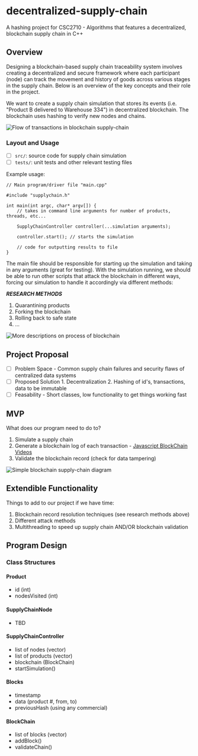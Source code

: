 # decentralized-supply-chain
A hashing project for CSC2710 - Algorithms that features a decentralized, blockchain supply chain in C++

## Overview

Designing a blockchain-based supply chain traceability system involves creating a decentralized and secure framework where each participant (node) can track the movement and history of goods across various stages in the supply chain. Below is an overview of the key concepts and their role in the project.

We want to create a supply chain simulation that stores its events (i.e. "Product B delivered to Warehouse 334") in decentralized blockchain. The blockchain uses hashing to verify new nodes and chains. 

![Flow of transactions in blockchain supply-chain](https://github.com/isaacdenny/decentralized-supply-chain/blob/main/research/blockchain-logistic.png)

### Layout and Usage

- [ ] `src/`: source code for supply chain simulation
- [ ] `tests/`: unit tests and other relevant testing files

Example usage:

```
// Main program/driver file "main.cpp"

#include "supplychain.h"

int main(int argc, char* argv[]) {
    // takes in command line arguments for number of products, threads, etc...

    SupplyChainController controller(...simulation arguments);

    controller.start(); // starts the simulation

    // code for outputting results to file
}
```

The main file should be responsible for starting up the simulation and taking in any arguments (great for testing). With the simulation running, we should be able to run other scripts that attack the blockchain in different ways, forcing our simulation to handle it accordingly via different methods: 

***RESEARCH METHODS***
1. Quarantining products
2. Forking the blockchain
3. Rolling back to safe state
4. ...

![More descriptions on process of blockchain](https://github.com/isaacdenny/decentralized-supply-chain/blob/main/research/blockchain-for-supply-chain.png)

## Project Proposal

- [ ] Problem Space - Common supply chain failures and security flaws of centralized data systems
- [ ] Proposed Solution
      1. Decentralization
      2. Hashing of id's, transactions, data to be immutable
- [ ] Feasability - Short classes, low functionality to get things working fast

## MVP

What does our program need to do to?

1. Simulate a supply chain
2. Generate a blockchain log of each transaction - [Javascript BlockChain Videos](https://www.youtube.com/watch?v=zVqczFZr124&list=PLggJAWhpyrRxKmetiP3RdTa7VAbGaXWub)
3. Validate the blockchain record (check for data tampering)

![Simple blockchain supply-chain diagram](https://github.com/isaacdenny/decentralized-supply-chain/blob/main/research/Blockchain-in-the-supply-chain-2.png)

## Extendible Functionality

Things to add to our project if we have time:

1. Blockchain record resolution techniques (see research methods above)
2. Different attack methods
3. Multithreading to speed up supply chain AND/OR blockchain validation

## Program Design

### Class Structures

#### Product
- id (int)
- nodesVisited (int)

#### SupplyChainNode
- TBD

#### SupplyChainController
- list of nodes (vector<SupplyChainNode>)
- list of products (vector<Product>)
- blockchain (BlockChain)
- startSimulation()

#### Blocks
- timestamp
- data (product #, from, to)
- previousHash (using any commercial)

#### BlockChain
- list of blocks (vector<Block>)
- addBlock()
- validateChain()
